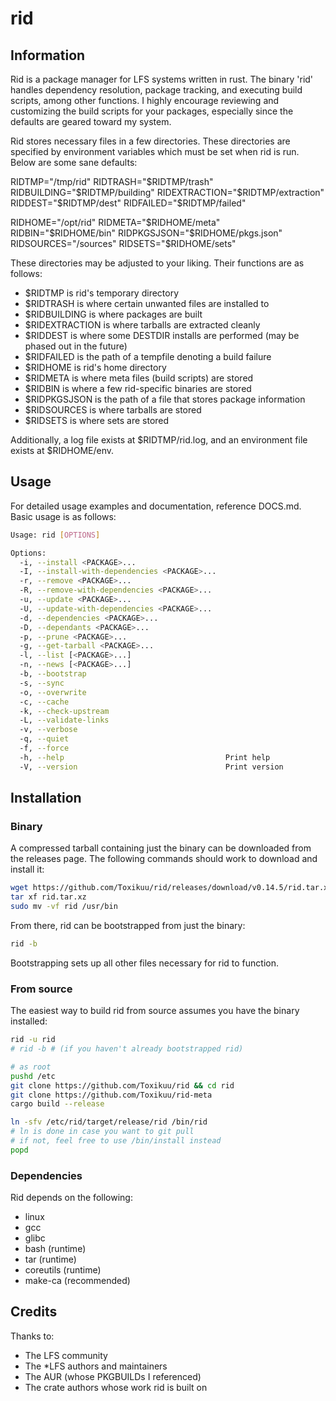 # rid

## Information
Rid is a package manager for LFS systems written in rust. The binary 'rid' handles dependency resolution, package tracking, and executing build scripts, among other functions. I highly encourage reviewing and customizing the build scripts for your packages, especially since the defaults are geared toward my system.

Rid stores necessary files in a few directories. These directories are specified by environment variables which must be set when rid is run. Below are some sane defaults:

RIDTMP="/tmp/rid"
RIDTRASH="$RIDTMP/trash"
RIDBUILDING="$RIDTMP/building"
RIDEXTRACTION="$RIDTMP/extraction"
RIDDEST="$RIDTMP/dest"
RIDFAILED="$RIDTMP/failed"

RIDHOME="/opt/rid"
RIDMETA="$RIDHOME/meta"
RIDBIN="$RIDHOME/bin"
RIDPKGSJSON="$RIDHOME/pkgs.json"
RIDSOURCES="/sources"
RIDSETS="$RIDHOME/sets"

These directories may be adjusted to your liking. Their functions are as follows:
- $RIDTMP is rid's temporary directory
- $RIDTRASH is where certain unwanted files are installed to
- $RIDBUILDING is where packages are built
- $RIDEXTRACTION is where tarballs are extracted cleanly
- $RIDDEST is where some DESTDIR installs are performed (may be phased out in the future)
- $RIDFAILED is the path of a tempfile denoting a build failure
- $RIDHOME is rid's home directory
- $RIDMETA is where meta files (build scripts) are stored
- $RIDBIN is where a few rid-specific binaries are stored
- $RIDPKGSJSON is the path of a file that stores package information
- $RIDSOURCES is where tarballs are stored
- $RIDSETS is where sets are stored

Additionally, a log file exists at $RIDTMP/rid.log, and an environment file exists at $RIDHOME/env.

## Usage
For detailed usage examples and documentation, reference DOCS.md. Basic usage is as follows:
```bash
Usage: rid [OPTIONS]

Options:
  -i, --install <PACKAGE>...                    
  -I, --install-with-dependencies <PACKAGE>...  
  -r, --remove <PACKAGE>...                     
  -R, --remove-with-dependencies <PACKAGE>...   
  -u, --update <PACKAGE>...                     
  -U, --update-with-dependencies <PACKAGE>...   
  -d, --dependencies <PACKAGE>...               
  -D, --dependants <PACKAGE>...                 
  -p, --prune <PACKAGE>...                      
  -g, --get-tarball <PACKAGE>...                
  -l, --list [<PACKAGE>...]                     
  -n, --news [<PACKAGE>...]                     
  -b, --bootstrap                               
  -s, --sync                                    
  -o, --overwrite                               
  -c, --cache                                   
  -k, --check-upstream                          
  -L, --validate-links                          
  -v, --verbose                                 
  -q, --quiet                                   
  -f, --force                                   
  -h, --help                                    Print help
  -V, --version                                 Print version
```

## Installation
### Binary
A compressed tarball containing just the binary can be downloaded from the releases page. The following commands should work to download and install it:
```bash
wget https://github.com/Toxikuu/rid/releases/download/v0.14.5/rid.tar.xz
tar xf rid.tar.xz
sudo mv -vf rid /usr/bin
```

From there, rid can be bootstrapped from just the binary:
```bash
rid -b
```
Bootstrapping sets up all other files necessary for rid to function.

### From source
The easiest way to build rid from source assumes you have the binary installed:
```bash
rid -u rid
# rid -b # (if you haven't already bootstrapped rid)
```

```bash
# as root
pushd /etc
git clone https://github.com/Toxikuu/rid && cd rid
git clone https://github.com/Toxikuu/rid-meta
cargo build --release

ln -sfv /etc/rid/target/release/rid /bin/rid
# ln is done in case you want to git pull
# if not, feel free to use /bin/install instead
popd
```

### Dependencies
Rid depends on the following:
- linux
- gcc
- glibc
- bash (runtime)
- tar (runtime)
- coreutils (runtime)
- make-ca (recommended)

## Credits
Thanks to:
- The LFS community
- The *LFS authors and maintainers
- The AUR (whose PKGBUILDs I referenced)
- The crate authors whose work rid is built on
